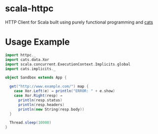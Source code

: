 # scala-httpc
HTTP Client for Scala built using purely functional programming and [cats](https://github.com/typelevel/cats)

# Usage Example #
```scala
import httpc._
import cats.data.Xor
import scala.concurrent.ExecutionContext.Implicits.global
import cats.implicits._

object Sandbox extends App {

  get("http://www.example.com/") map {
    case Xor.Left(e) ⇒ println("ERROR: " + e.show)
    case Xor.Right(resp) ⇒
      println(resp.status)
      println(resp.headers)
      println(new String(resp.body))
  }

  Thread.sleep(10000)
}

```
